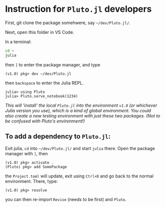 # Instruction for `Pluto.jl` developers

First, git clone the package somehwere, say
`~/dev/Pluto.jl/`.

Next, open this folder in VS Code.

In a terminal:
```bash
cd ~
julia
```

then `]` to enter the package manager, and type
```
(v1.0) pkg> dev ~/dev/Pluto.jl
```
then `backspace` to enter the Julia REPL.
```
julia> using Pluto
julia> Pluto.serve_notebook(1234)
```

_This will 'install' the local `Pluto.jl` into the environment `v1.0` (or whichever Julia version you use), which is a kind of global environment. You could also create a new testing environment with just these two packages. (Not to be confused with Pluto's environment!)_

## To add a dependency to `Pluto.jl`:

Exit julia, `cd` into `~/dev/Pluto.jl/` and start `julia` there. Open the package manager with `]`, then

```
(v1.0) pkg> activate .
(Pluto) pkg> add SomePackage
```

the `Project.toml` will update, exit using `Ctrl+D` and go back to the normal environment. There, type:
```
(v1.0) pkg> resolve
```
you can then re-import `Revise` (needs to be first) and `Pluto`.